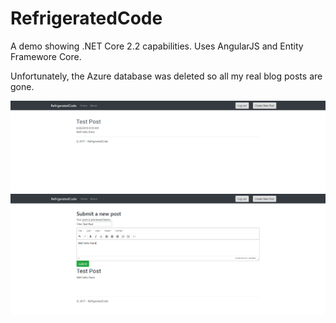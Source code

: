 # RefrigeratedCode

A demo showing .NET Core 2.2 capabilities. Uses AngularJS and Entity Framewore Core.

Unfortunately, the Azure database was deleted so all my real blog posts are gone.

![Homepage](RefrigeratedCode/RefrigeratedCodeHome.PNG "Title")
![SubmissionPage](RefrigeratedCode/RefrigeratedCodeSubmit.PNG "Title")
